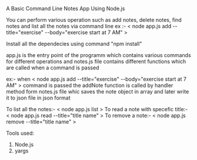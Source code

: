 A Basic Command Line Notes App Using Node.js

You can perform various operation such as add notes, delete notes, find notes and 
list all the notes via command line
ex :- < node app.js add --title="exercise" --body="exercise start at 7 AM" >

Install all the dependecies using command "npm install"

app.js is the entry point of the programm which contains various commands for different 
operations and notes.js file contains different functions which are called when
a command is passed

ex:- when < node app.js add --title="exercise" --body="exercise start at 7 AM" > command 
is passed the addNote function is called by handler method form notes.js file whic saves 
the note object in array and later write it to json file in json format

To list all the notes:- < node app.js list >
To read a note with specefic title:- < node app.js read --title="title name" >
To remove a note:- < node app.js remove --title="title name" >

Tools used:
1. Node.js
2. yargs